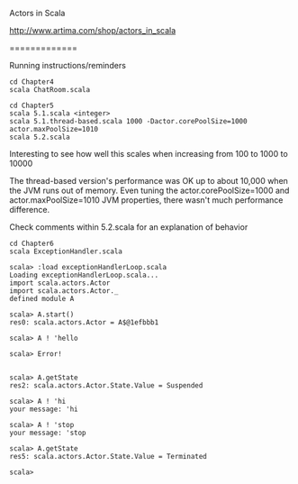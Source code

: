 Actors in Scala

http://www.artima.com/shop/actors_in_scala


=============

Running instructions/reminders

```Shell
cd Chapter4
scala ChatRoom.scala
```

```Shell
cd Chapter5
scala 5.1.scala <integer>
scala 5.1.thread-based.scala 1000 -Dactor.corePoolSize=1000 actor.maxPoolSize=1010
scala 5.2.scala
```
Interesting to see how well this scales when increasing from 100 to 1000 to 10000

The thread-based version's performance was OK up to about 10,000 when the JVM runs out of memory. Even tuning the actor.corePoolSize=1000 and actor.maxPoolSize=1010 JVM properties, there wasn't much performance difference.

Check comments within 5.2.scala for an explanation of behavior


```Shell
cd Chapter6
scala ExceptionHandler.scala
```

```
scala> :load exceptionHandlerLoop.scala
Loading exceptionHandlerLoop.scala...
import scala.actors.Actor
import scala.actors.Actor._
defined module A

scala> A.start()
res0: scala.actors.Actor = A$@1efbbb1

scala> A ! 'hello

scala> Error!


scala> A.getState
res2: scala.actors.Actor.State.Value = Suspended

scala> A ! 'hi
your message: 'hi

scala> A ! 'stop
your message: 'stop

scala> A.getState
res5: scala.actors.Actor.State.Value = Terminated

scala> 
```